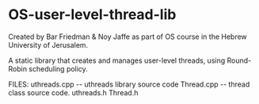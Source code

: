 # OS-user-level-thread-lib

Created by Bar Friedman & Noy Jaffe as part of OS course in the Hebrew University of Jerusalem.

A static library that creates and manages user-level threads, using Round-Robin scheduling policy.

FILES:
uthreads.cpp -- uthreads library source code
Thread.cpp -- thread class source code.
uthreads.h
Thread.h

